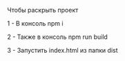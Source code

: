 Чтобы раскрыть проект

1 - В консоль npm i

2 - Также в консоль npm run build

3 - Запустить index.html из папки dist


